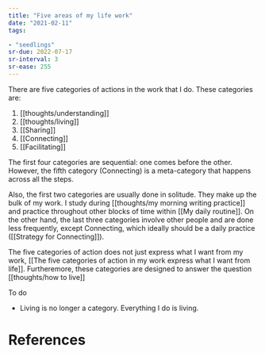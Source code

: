 ```yaml
---
title: "Five areas of my life work"
date: "2021-02-11"
tags:

- "seedlings"
sr-due: 2022-07-17
sr-interval: 3
sr-ease: 255
---
```


There are five categories of actions in the work that I do. These categories are:

1. [[thoughts/understanding]]
2. [[thoughts/living]]
3. [[Sharing]]
4. [[Connecting]]
5. [[Facilitating]]

The first four categories are sequential: one comes before the other. However, the fifth category (Connecting) is a meta-category that happens across all the steps.

Also, the first two categories are usually done in solitude. They make up the bulk of my work. I study during [[thoughts/my morning writing practice]] and practice throughout other blocks of time within [[My daily routine]]. On the other hand, the last three categories involve other people and are done less frequently, except Connecting, which ideally should be a daily practice ([[Strategy for Connecting]]).

The five categories of action does not just express what I want from my work, [[The five categories of action in my work express what I want from life]]. Furtheremore, these categories are designed to answer the question [[thoughts/how to live]]

To do
- Living is no longer a category. Everything I do is living.

# References
